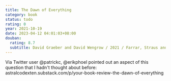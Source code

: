 ```yaml
---
title: The Dawn of Everything
category: book
status: todo
rating: 0
year: 2021-10-19
date: 2023-04-12 04:01:03+08:00
douban:
  rating: 8.7
  subtitle: David Graeber and David Wengrow / 2021 / Farrar, Straus and Giroux
---
```


Via Twitter user @patrickc, @erikphoel pointed out an aspect of this question that I hadn't thought about before: astralcodexten.substack.com/p/your-book-review-the-dawn-of-everything
